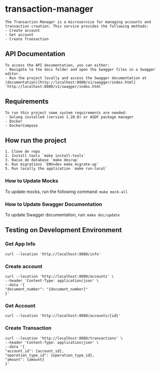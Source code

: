 # transaction-manager

    The Transaction Manager is a microservice for managing accounts and transaction creation. This service provides the following methods:
    - Create account
    - Get account
    - Create Transaction
  
## API Documentation

    To access the API documentation, you can either:
    - Navigate to the docs folder and open the Swagger files in a Swagger editor.
    - Run the project locally and access the Swagger documentation at (documentation)[http://localhost:8080/v1/swagger/index.html] `http://localhost:8080/v1/swagger/index.html`

## Requirements

    To run this project some system requirements are needed:
    - Golang installed (version 1.20.8) or ASDF package manager
    - Docker
    - DockerCompose

## How run the project

    1. Clone de repo
    2. Install tools `make install-tools`
    3. Raise de database `make dev/up`
    4. Run migrations `ENV=dev make migrate-up`
    5. Run locally the application `make run-local`

### How to Update Mocks

To update mocks, run the following command:
    ```make mock-all```

### How to Update Swagger Documentation

To update Swagger documentation, run:
    ```make doc/update```

## Testing on Development Environment

### Get App Info
```
curl --location 'http://localhost:8080/info'
```

### Create account
```
curl --location 'http://localhost:8080/accounts' \
--header 'Content-Type: application/json' \
--data '{
"document_number": "{document_number}"
}'
```

### Get Account
```
curl --location 'http://localhost:8080/accounts/{id}'
```

### Create Transaction
```
curl --location 'http://localhost:8080/transactions' \
--header 'Content-Type: application/json' \
--data '{
"account_id": {account_id},
"operation_type_id": {operation_type_id},
"amount": {amount}
}'
```